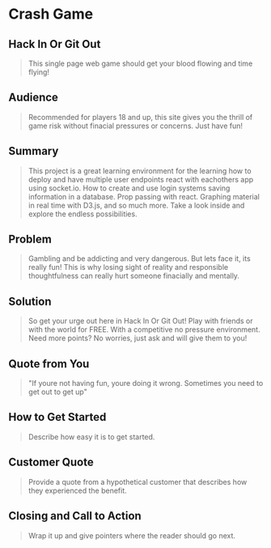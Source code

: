 # Crash Game

## Hack In Or Git Out ##
 > This single page web game should get your blood flowing and time flying!

## Audience ##
  > Recommended for players 18 and up, this site gives you the thrill of game risk without finacial pressures or concerns. Just have fun!

## Summary ##
 > This project is a great learning environment for the learning how to deploy and have multiple user endpoints react with eachothers app using socket.io. How to create and use login systems saving information in a database. Prop passing with react. Graphing material in real time with D3.js, and so much more. Take a look inside and explore the endless possibilities.

##  Problem ##
 > Gambling and be addicting and very dangerous. But lets face it, its really fun! This is why losing sight of reality and responsible thoughtfulness can really hurt someone finacially and mentally.

## Solution ##
 > So get your urge out here in Hack In Or Git Out! Play with friends or with the world for FREE. With a competitive no pressure environment. Need more points? No worries, just ask and will give them to you!

## Quote from You ##
 > "If youre not having fun, youre doing it wrong. Sometimes you need to get out to get up"

## How to Get Started ##
 > Describe how easy it is to get started.

## Customer Quote ##
 > Provide a quote from a hypothetical customer that describes how they experienced the benefit.

## Closing and Call to Action ##
 > Wrap it up and give pointers where the reader should go next.